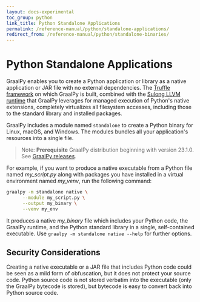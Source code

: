 ```yaml
---
layout: docs-experimental
toc_group: python
link_title: Python Standalone Applications
permalink: /reference-manual/python/standalone-applications/
redirect_from: /reference-manual/python/standalone-binaries/
---
```


# Python Standalone Applications

GraalPy enables you to create a Python application or library as a native application or JAR file with no external dependencies.
The [Truffle framework](https://github.com/oracle/graal/tree/master/truffle) on which GraalPy is built, combined with the [Sulong LLVM runtime](https://github.com/oracle/graal/tree/master/sulong) that GraalPy leverages for managed execution of Python's native extensions, completely virtualizes all filesystem accesses, including those to the standard library and installed packages.

GraalPy includes a module named `standalone` to create a Python binary for Linux, macOS, and Windows. 
The modules bundles all your application's resources into a single file.

> Note: **Prerequisite** GraalPy distribution beginning with version 23.1.0. See [GraalPy releases](https://github.com/oracle/graalpython/releases).

For example, if you want to produce a native executable from a Python file named _my\_script.py_ along with packages you have installed in a virtual environment named _my\_venv_, run the following command:

```bash
graalpy -m standalone native \
      --module my_script.py \
      --output my_binary \
      --venv my_env
```

It produces a native _my_binary_ file which includes your Python code, the GraalPy runtime, and the Python standard library in a single, self-contained executable.
Use `graalpy -m standalone native --help` for further options.

## Security Considerations

Creating a native executable or a JAR file that includes Python code could be seen as a mild form of obfuscation, but it does not protect your source code.
Python source code is not stored verbatim into the executable (only the GraalPy bytecode is stored), but bytecode is easy to convert back into Python source code.
